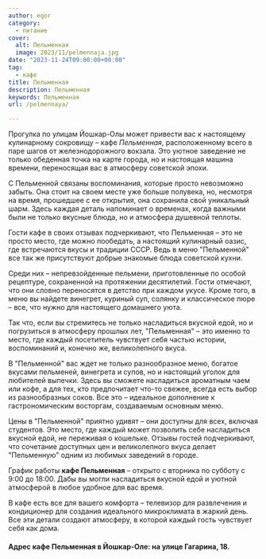 ```yaml
---
author: egor
category:
  - питание
cover:
  alt: Пельменная
  image: 2023/11/pelmennaja.jpg
date: "2023-11-24T09:00:00+00:00"
tag:
  - кафе
title: Пельменная
description: Пельменная
keywords: Пельменная
url: /pelmennaya/

---
```

Прогулка по улицам Йошкар-Олы может привести вас к настоящему кулинарному сокровищу – кафе _Пельменная_, расположенному всего в паре шагов от железнодорожного вокзала. Это уютное заведение не только обеденная точка на карте города, но и настоящая машина времени, переносящая вас в атмосферу советской эпохи.

С Пельменной связаны воспоминания, которые просто невозможно забыть. Она стоит на своем месте уже больше полувека, но, несмотря на время, прошедшее с ее открытия, она сохранила свой уникальный шарм. Здесь каждая деталь напоминает о временах, когда важными были не только вкусные блюда, но и атмосфера душевной теплоты.

Гости кафе в своих отзывах подчеркивают, что Пельменная – это не просто место, где можно пообедать, а настоящий кулинарный оазис, где встречаются вкусы и традиции СССР. Ведь в меню "Пельменной" все так же присутствуют добрые знакомые блюда советской кухни.

Среди них – непревзойденные пельмени, приготовленные по особой рецептуре, сохраненной на протяжении десятилетий. Гости отмечают, что они словно переносятся в детство при каждом укусе. Кроме того, в меню вы найдете винегрет, куриный суп, солянку и классическое пюре – все, что нужно для настоящего домашнего уюта.

Так что, если вы стремитесь не только насладиться вкусной едой, но и погрузиться в атмосферу прошлых лет, "Пельменная" – это именно то место, где каждый посетитель чувствует себя частью истории, воспоминаний и, конечно же, великолепного вкуса.

В "Пельменной" вас ждет не только разнообразное меню, богатое вкусами пельменей, винегрета и супов, но и настоящий уголок для любителей выпечки. Здесь вы сможете насладиться ароматным чаем или кофе, а для тех, кто предпочитает что-то свежее, всегда есть выбор из разнообразных соков. Все это – идеальное дополнение к гастрономическим восторгам, создаваемым основным меню.

Цены в "Пельменной" приятно удивят – они доступны для всех, включая студентов. Это место, где каждый может позволить себе насладиться вкусной едой, не переживая о кошельке. Отзывы гостей подчеркивают, что сочетание доступных цен и великолепного вкуса делает "Пельменную" одним из любимых заведений в городе.

График работы **кафе Пельменная** – открыто с вторника по субботу с 9:00 до 18:00. Дабы вы могли насладиться вкусной едой и уютной атмосферой в любое удобное для вас время.

В кафе есть все для вашего комфорта – телевизор для развлечения и кондиционер для создания идеального микроклимата в жаркий день. Все эти детали создают атмосферу, в которой каждый гость чувствует себя как дома.

#### Адрес кафе Пельменная в Йошкар-Оле: на улице Гагарина, 18.
